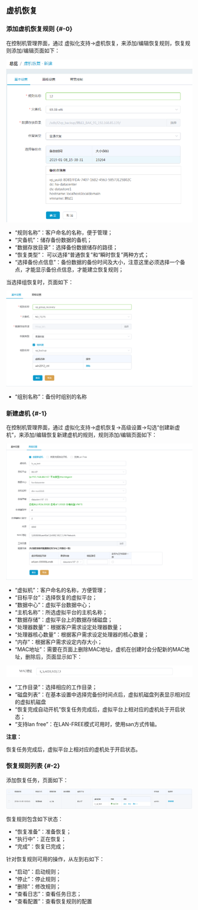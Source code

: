 ## 虚机恢复

### 添加虚机恢复规则 {#-0}

在控制机管理界面，通过 虚拟化支持-&gt;虚机恢复，来添加/编辑恢复规则，恢复规则添加/编辑页面如下：

![说明: 1](/assets/V7.020190108191032.png)

*   “规则名称”：客户命名的名称，便于管理；
*   “灾备机”：储存备份数据的备机；
*   “数据存放目录”：选择备份数据储存的路径；
*   “恢复类型”： 可以选择“普通恢复”和“瞬时恢复”两种方式；
*   “选择备份点信息”：备份数据的备份时间及大小，注意这里必须选择一个备点，才能显示备份点信息，才能建立恢复规则；

当选择组恢复时，页面如下：

![说明: 1](/assets/V7.018042712.png)

* “组别名称”：备份时组别的名称

### 新建虚机 {#-1}

在控制机管理界面，通过 虚拟化支持-&gt;虚机恢复-&gt;高级设置-&gt;勾选“创建新虚机”，来添加/编辑恢复新建虚机的规则，规则添加/编辑页面如下：

![说明: 1](/assets/V7.037244.png)

*   “虚拟机”：客户命名的名称，方便管理；
*   “目标平台”：选择恢复的虚拟平台；
*   “数据中心”：虚拟平台数据中心；
*   “主机名称”：所选虚拟平台的主机名称；
*   “数据存储”：虚拟平台上的数据存储磁盘；
*   “处理器数量”：根据客户需求设定处理器数量；
*   “处理器核心数量”：根据客户需求设定处理器的核心数量；
*   “内存”：根据客户需求设定内存大小；
*   “MAC地址”：需要在页面上删除MAC地址，虚机在创建时会分配新的MAC地址，删除后，页面显示如下：

![说明: 1](/assets/V7.037514.png)

*   “工作目录”：选择相应的工作目录；
*   “磁盘列表”：在基本设置中选择完备份时间点后，虚拟机磁盘列表显示相对应的虚拟机磁盘
*   “恢复完成自动开机”恢复任务完成后，虚拟平台上相对应的虚机处于开启状态；
*   “支持lan free”：在LAN-FREE模式可用时，使用san方式传输。


**注意：**

恢复任务完成后，虚拟平台上相对应的虚机处于开启状态。

### 恢复规则列表 {#-2}

添加恢复任务，页面如下：

![说明: 1](/assets/V7.018042713.png)

恢复规则包含如下状态：

*   “恢复准备”：准备恢复；
*   “执行中”：正在恢复；
*   “完成”：恢复已完成；

针对恢复规则可用的操作，从左到右如下：

*   “启动”：启动规则；
*   “停止”：停止规则；
*   “删除”：修改规则；
*   “查看日志”：查看任务日志；
*   “查看配置”：查看恢复规则的配置